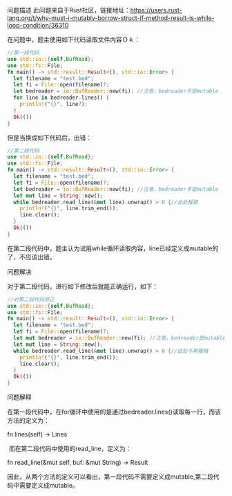  问题描述 此问题来自于Rust社区，链接地址：https://users.rust-lang.org/t/why-must-i-mutably-borrow-struct-if-method-result-is-while-loop-condition/36310 

在问题中，题主使用如下代码读取文件内容Ｏｋ：  

```rust
//第一段代码 
use std::io::{self,BufRead}; 
use std::fs::File; 
fn main() -> std::result::Result<(), std::io::Error> {   
  let filename = "test.bed";   
  let fi = File::open(filename)?;   
  let bedreader = io::BufReader::new(fi); //注意，bedreader不是mutable   
  for line in bedreader.lines() {     
    println!("{}", line?);   
  }   
  Ok(()) 
}
```

 但是当换成如下代码后，出错：  

```rust
//第二段代码 
use std::io::{self,BufRead}; 
use std::fs::File; 
fn main() -> std::result::Result<(), std::io::Error> {   
  let filename = "test.bed";   
  let fi = File::open(filename)?;   
  let bedreader = io::BufReader::new(fi); //注意，bedreader不是mutable   
  let mut line = String::new();   
  while bedreader.read_line(&mut line).unwrap() > 0 {//此处报错     
    println!("{}", line.trim_end());     
    line.clear();   
  }   
  Ok(()) 
}
```

  在第二段代码中，题主认为试用while循环读取内容，line已经定义成mutable的了，不应该出错。 

 问题解决 

对于第二段代码，进行如下修改后就能正确运行，如下： 

```rust
//对第二段代码修正 
use std::io::{self,BufRead}; 
use std::fs::File; 
fn main() -> std::result::Result<(), std::io::Error> {   
  let filename = "test.bed";   
  let fi = File::open(filename)?;   
  let mut bedreader = io::BufReader::new(fi); //注意，bedreader是mutable   
  let mut line = String::new();   
  while bedreader.read_line(&mut line).unwrap() > 0 {//此处不再报错     
    println!("{}", line.trim_end());     
    line.clear();   
  }   
  Ok(()) 
}  
```

  问题解释     

​    在第一段代码中，在for循环中使用的是通过bedreader.lines()读取每一行，而该方法的定义为：

 fn lines(self) -> Lines<Self>

​        而在第二段代码中使用的read_line，定义为：

 fn read_line(&mut self, buf: &mut String) -> Result<usize>

​    因此，从两个方法的定义可以看出，第一段代码不需要定义成mutable,第二段代码中需要定义成mutable。

